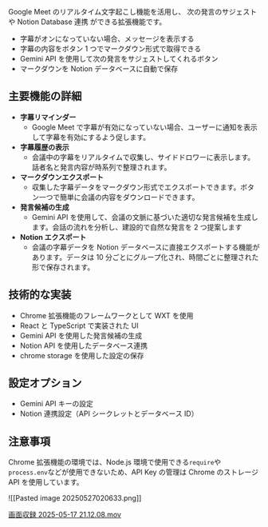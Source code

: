 Google Meet のリアルタイム文字起こし機能を活用し、 次の発言のサジェストや Notion Database 連携 ができる拡張機能です。

- 字幕がオンになっていない場合、メッセージを表示する
- 字幕の内容をボタン 1 つでマークダウン形式で取得できる
- Gemini API を使用して次の発言をサジェストしてくれるボタン
- マークダウンを Notion データベースに自動で保存

## 主要機能の詳細

- **字幕リマインダー**
  - Google Meet で字幕が有効になっていない場合、ユーザーに通知を表示して字幕を有効にするよう促します。
- **字幕履歴の表示**
  - 会議中の字幕をリアルタイムで収集し、サイドドロワーに表示します。話者名と発言内容が時系列で整理されます。
- **マークダウンエクスポート**
  - 収集した字幕データをマークダウン形式でエクスポートできます。ボタン一つで簡単に会議の内容をダウンロードできます。
- **発言候補の生成**
  - Gemini API を使用して、会議の文脈に基づいた適切な発言候補を生成します。会話の流れを分析し、建設的で自然な発言を 2 つ提案します
- **Notion エクスポート**
  - 会議の字幕データを Notion データベースに直接エクスポートする機能があります。データは 10 分ごとにグループ化され、時間ごとに整理された形で保存されます。

## 技術的な実装

- Chrome 拡張機能のフレームワークとして WXT を使用
- React と TypeScript で実装された UI
- Gemini API を使用した発言候補の生成
- Notion API を使用したデータベース連携
- chrome storage を使用した設定の保存

## 設定オプション

- Gemini API キーの設定
- Notion 連携設定（API シークレットとデータベース ID）

## 注意事項

Chrome 拡張機能の環境では、Node.js 環境で使用できる`require`や`process.env`などが使用できないため、API Key の管理は Chrome のストレージ API を使用しています。

![[Pasted image 20250527020633.png]]

[画面収録 2025-05-17 21.12.08.mov](attachment:4dab5ecf-c692-452f-9433-f197d800a66f:%E7%94%BB%E9%9D%A2%E5%8F%8E%E9%8C%B2_2025-05-17_21.12.08.mov)